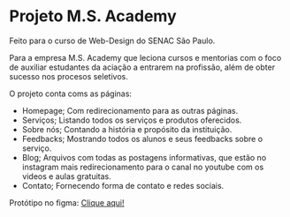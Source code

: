 # Projeto M.S. Academy

Feito para o curso de Web-Design do SENAC São Paulo. 

Para a empresa M.S. Academy que leciona cursos e mentorias com o foco de auxiliar estudantes da aciação a entrarem na profissão, além de obter sucesso nos procesos seletivos.

O projeto conta coms as páginas:
- Homepage;
    Com redirecionamento para as outras páginas.
- Serviços; 
    Listando todos os serviços e produtos oferecidos.
- Sobre nós;
    Contando a história e propósito da instituição.
- Feedbacks;
    Mostrando todos os alunos e seus feedbacks sobre o serviço.
- Blog;
    Arquivos com todas as postagens informativas, que estão no instagram mais redirecionamento para o canal no youtube com os videos e aulas gratuitas.
- Contato;
    Fornecendo forma de contato e redes sociais.

Protótipo no figma: [Clique aqui!](https://www.figma.com/file/95VdYb8yf30iwHs9DkHv6B/m.s.-academy?type=design&node-id=0%3A1&mode=design&t=60FVS1wTIU8HTdVw-1)